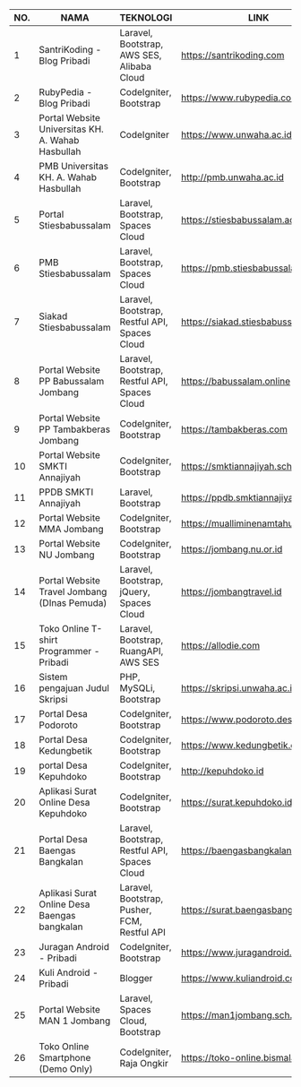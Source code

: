 | NO. 	| NAMA                                              	| TEKNOLOGI                                     	| LINK                                 	|
|-----	|---------------------------------------------------	|-----------------------------------------------	|--------------------------------------	|
|  1  	| SantriKoding - Blog Pribadi                       	| Laravel, Bootstrap, AWS SES, Alibaba Cloud                   	| https://santrikoding.com             	|
|  2  	| RubyPedia - Blog Pribadi                          	| CodeIgniter, Bootstrap                        	| https://www.rubypedia.com            	|
|  3  	| Portal Website Universitas KH. A. Wahab Hasbullah 	| CodeIgniter                                   	| https://www.unwaha.ac.id             	|
|  4  	| PMB Universitas KH. A. Wahab Hasbullah            	| CodeIgniter, Bootstrap                        	| http://pmb.unwaha.ac.id              	|
|  5  	| Portal Stiesbabussalam                            	| Laravel, Bootstrap, Spaces Cloud              	| https://stiesbabussalam.ac.id        	|
|  6  	| PMB Stiesbabussalam                               	| Laravel, Bootstrap, Spaces Cloud              	| https://pmb.stiesbabussalam.ac.id    	|
|  7  	| Siakad Stiesbabussalam                            	| Laravel, Bootstrap, Restful API, Spaces Cloud 	| https://siakad.stiesbabussalam.ac.id 	|
|  8  	| Portal Website PP Babussalam Jombang              	| Laravel, Bootstrap, Restful API, Spaces Cloud 	| https://babussalam.online            	|
|  9  	| Portal Website PP Tambakberas Jombang             	| CodeIgniter, Bootstrap                        	| https://tambakberas.com              	|
|  10 	| Portal Website SMKTI Annajiyah                    	| CodeIgniter, Bootstrap                        	| https://smktiannajiyah.sch.id        	|
|  11 	| PPDB SMKTI Annajiyah                              	| Laravel, Bootstrap                            	| https://ppdb.smktiannajiyah.sch.id   	|
|  12 	| Portal Website MMA Jombang                        	| CodeIgniter, Bootstrap                        	| https://mualliminenamtahun.net       	|
|  13 	| Portal Website NU Jombang                         	| CodeIgniter, Bootstrap                        	| https://jombang.nu.or.id             	|
|  14 	| Portal Website Travel Jombang (DInas Pemuda)      	| Laravel, Bootstrap, jQuery, Spaces Cloud      	| https://jombangtravel.id             	|
|  15 	| Toko Online T-shirt Programmer - Pribadi          	| Laravel, Bootstrap, RuangAPI, AWS SES         	| https://allodie.com                  	|
|  16 	| Sistem pengajuan Judul Skripsi                    	| PHP, MySQLi, Bootstrap                        	| https://skripsi.unwaha.ac.id         	|
|  17 	| Portal Desa Podoroto                              	| CodeIgniter, Bootstrap                        	| https://www.podoroto.desa.id         	|
|  18 	| Portal Desa Kedungbetik                           	| CodeIgniter, Bootstrap                        	| https://www.kedungbetik.desa.id      	|
|  19 	| portal Desa Kepuhdoko                             	| CodeIgniter, Bootstrap                        	| http://kepuhdoko.id                  	|
|  20 	| Aplikasi Surat Online Desa Kepuhdoko              	| CodeIgniter, Bootstrap                        	| https://surat.kepuhdoko.id           	|
|  21 	| Portal Desa Baengas Bangkalan                     	| Laravel, Bootstrap, Restful API, Spaces Cloud 	| https://baengasbangkalan.com         	|
|  22 	| Aplikasi Surat Online Desa Baengas bangkalan      	| Laravel, Bootstrap, Pusher, FCM, Restful API  	| https://surat.baengasbangkalan.com   	|
|  23 	| Juragan Android - Pribadi                         	| CodeIgniter, Bootstrap                        	| https://www.juragandroid.com         	|
|  24 	| Kuli Android - Pribadi                            	| Blogger                                       	| https://www.kuliandroid.com          	|
|  25 	| Portal Website MAN 1 Jombang                      	| Laravel, Spaces Cloud, Bootstrap              	| https://man1jombang.sch.id           	|
|  26 	| Toko Online Smartphone (Demo Only)                	| CodeIgniter, Raja Ongkir                      	| https://toko-online.bismalabs.co.id  	|
